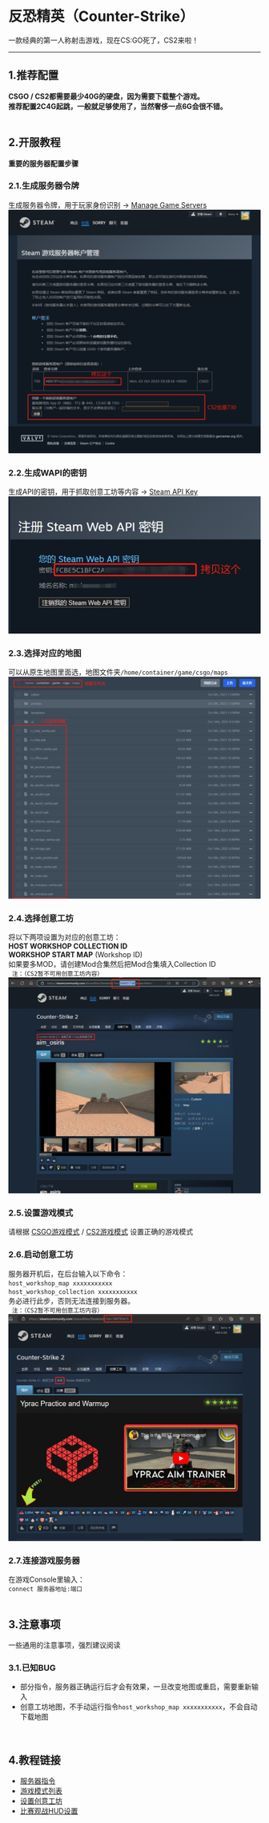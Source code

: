 # 反恐精英（Counter-Strike）
一款经典的第一人称射击游戏，现在CS:GO死了，CS2来啦！

---

## 1.推荐配置

**CSGO / CS2都需要最少40G的硬盘，因为需要下载整个游戏。**  
**推荐配置2C4G起跳，一般就足够使用了，当然奢侈一点6G会很不错。**  
<br>

## 2.开服教程
**重要的服务器配置步骤**

### 2.1.生成服务器令牌
生成服务器令牌，用于玩家身份识别 → [Manage Game Servers](https://steamcommunity.com/dev/managegameservers)
![PassKEY](/assets/cs/Pass.png)

### 2.2.生成WAPI的密钥
生成API的密钥，用于抓取创意工坊等内容 → [Steam API Key](https://steamcommunity.com/dev/apikey)
![API-KEY](/assets/cs/API.png)

### 2.3.选择对应的地图
可以从原生地图里面选，地图文件夹`/home/container/game/csgo/maps`  
![地图文件夹](/assets/cs/maps.png)

### 2.4.选择创意工坊
将以下两项设置为对应的创意工坊：  
**HOST WORKSHOP COLLECTION ID**  
**WORKSHOP START MAP** (Workshop ID)   
如果要多MOD，请创建Mod合集然后把Mod合集填入Collection ID  
` 注：（CS2暂不可用创意工坊内容）`
![Workshop ID](/assets/cs/workshop.png)

### 2.5.设置游戏模式
请根据 [CSGO游戏模式](https://developer.valvesoftware.com/wiki/Counter-Strike:_Global_Offensive/Game_Modes) / [CS2游戏模式](https://developer.valvesoftware.com/wiki/Counter-Strike_2/Dedicated_Servers) 设置正确的游戏模式


### 2.6.启动创意工坊
服务器开机后，在后台输入以下命令：  
`host_workshop_map xxxxxxxxxxx`  
`host_workshop_collection xxxxxxxxxxx`  
务必进行此步，否则无法连接到服务器。  
` 注：（CS2暂不可用创意工坊内容）`
![Collection ID](/assets/cs/collection.png)

### 2.7.连接游戏服务器
在游戏Console里输入：  
`connect 服务器地址:端口`  
<br>

## 3.注意事项

一些通用的注意事项，强烈建议阅读  

### 3.1.已知BUG

- 部分指令，服务器正确运行后才会有效果，一旦改变地图或重启，需要重新输入
- 创意工坊地图，不手动运行指令`host_workshop_map xxxxxxxxxxx`，不会自动下载地图  
<br>

## 4.教程链接

- [服务器指令](https://totalcsgo.com/commands)
- [游戏模式列表](https://developer.valvesoftware.com/wiki/Counter-Strike:_Global_Offensive/Game_Modes)
- [设置创意工坊](https://shockbyte.com/billing/knowledgebase/357/How-to-add-CSGO-Workshop-Maps-to-your-Server.html#:~:text=How%20to%20Add%20CS%3AGO%20Workshop%20Maps%20to%20Your,...%205%20Using%20Collections%20on%20your%20Server%20)
- [比赛观战HUD设置](https://www.bilibili.com/video/BV1tZ4y1g7wX/)


